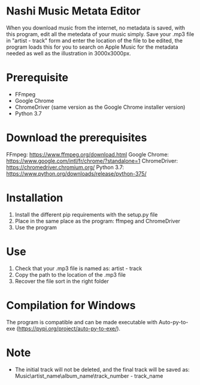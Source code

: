 # Nashi Music Metata Editor
When you download music from the internet, no metadata is saved, with this program, edit all the metedata of your music simply.
Save your .mp3 file in "artist - track" form and enter the location of the file to be edited, the program loads this for you to search on Apple Music for the metadata needed as well as the illustration in 3000x3000px.

# Prerequisite
 - FFmpeg
 - Google Chrome 
 - ChromeDriver (same version as the Google Chrome installer version)
 - Python 3.7
 
# Download the prerequisites
FFmpeg: https://www.ffmpeg.org/download.html
Google Chrome: https://www.google.com/intl/fr/chrome/?standalone=1
ChromeDriver:  https://chromedriver.chromium.org/
Python 3.7: https://www.python.org/downloads/release/python-375/

# Installation
1) Install the different pip requirements with the setup.py file
2) Place in the same place as the program: ffmpeg and ChromeDriver
3) Use the program

# Use
1) Check that your .mp3 file is named as: artist - track
2) Copy the path to the location of the .mp3 file
3) Recover the file sort in the right folder

# Compilation for Windows
The program is compatible and can be made executable with Auto-py-to-exe (https://pypi.org/project/auto-py-to-exe/).

# Note
 - The initial track will not be deleted, and the final track will be saved as:
Music\artist_name\album_name\track_number - track_name
